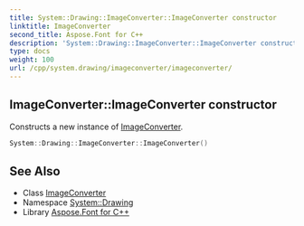 ```yaml
---
title: System::Drawing::ImageConverter::ImageConverter constructor
linktitle: ImageConverter
second_title: Aspose.Font for C++
description: 'System::Drawing::ImageConverter::ImageConverter constructor. Constructs a new instance of ImageConverter in C++.'
type: docs
weight: 100
url: /cpp/system.drawing/imageconverter/imageconverter/
---
```

## ImageConverter::ImageConverter constructor


Constructs a new instance of [ImageConverter](../).

```cpp
System::Drawing::ImageConverter::ImageConverter()
```

## See Also

* Class [ImageConverter](../)
* Namespace [System::Drawing](../../)
* Library [Aspose.Font for C++](../../../)
